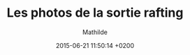 ---
title: Les photos de la sortie rafting
title_seo: ""
description: ""
date: 2015-06-21 11:50:14 +0200
hero_image:
thumbnail:
category:
excerpt: ""
author: Mathilde
---